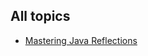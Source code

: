 ## All topics

- [Mastering Java Reflections](https://github.com/codeedx-official/codeedx-java-topics/tree/java-reflections)